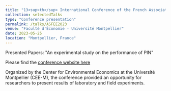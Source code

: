 ```yaml
---
title: "13<sup>th</sup> International Conference of the French Association of Experimental Economics"
collection: selectedTalks
type: "Conference presentation"
permalink: /talks/ASFEE2023
venue: "Faculté d'Économie - Université Montpellier"
date: 2023-05-25
location: "Montpellier, France"
---
```


Presented Papers: "An experimental study on the performance of PIN"

Please find the [conference website here](https://asfee2023.sciencesconf.org/)

Organized by the Center for Environmental Economics at the Université Montpellier (CEE-M), the conference provided an opportunity for researchers to present results of laboratory and field experiments.
